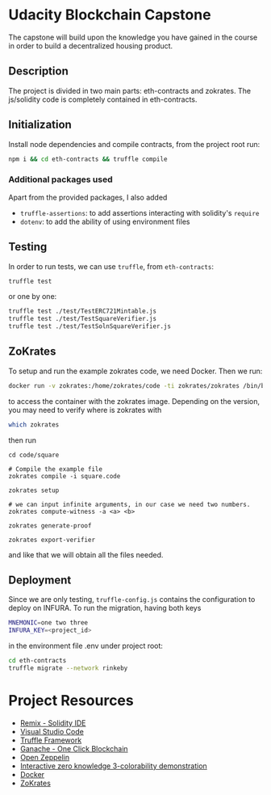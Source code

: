 # Udacity Blockchain Capstone

The capstone will build upon the knowledge you have gained in the course in order to build a decentralized housing product. 

## Description
The project is divided in two main parts: eth-contracts and zokrates.
The js/solidity code is completely contained in eth-contracts.

## Initialization

Install node dependencies and compile contracts, from the project root run:

```bash
npm i && cd eth-contracts && truffle compile
```

### Additional packages used
Apart from the provided packages, I also added

 - `truffle-assertions`: to add assertions interacting with solidity's `require`
 - `dotenv`: to add the ability of using environment files

## Testing
In order to run tests, we can use `truffle`, from `eth-contracts`:

```bash
truffle test
```

or one by one:

```bash
truffle test ./test/TestERC721Mintable.js
truffle test ./test/TestSquareVerifier.js
truffle test ./test/TestSolnSquareVerifier.js
```


## ZoKrates
To setup and run the example zokrates code, we need Docker. Then we run:

```bash
docker run -v zokrates:/home/zokrates/code -ti zokrates/zokrates /bin/bash
```

to access the container with the zokrates image. Depending on the version, you may need to verify where is zokrates with

```bash
which zokrates
```

then run

```
cd code/square

# Compile the example file
zokrates compile -i square.code

zokrates setup

# we can input infinite arguments, in our case we need two numbers.
zokrates compute-witness -a <a> <b>

zokrates generate-proof

zokrates export-verifier
```

and like that we will obtain all the files needed.

## Deployment
Since we are only testing, `truffle-config.js` contains the configuration to deploy on INFURA.
To run the migration, having both keys

```bash
MNEMONIC=one two three
INFURA_KEY=<project_id>
```

in the environment file .env under project root:

```bash
cd eth-contracts
truffle migrate --network rinkeby
```

# Project Resources

* [Remix - Solidity IDE](https://remix.ethereum.org/)
* [Visual Studio Code](https://code.visualstudio.com/)
* [Truffle Framework](https://truffleframework.com/)
* [Ganache - One Click Blockchain](https://truffleframework.com/ganache)
* [Open Zeppelin ](https://openzeppelin.org/)
* [Interactive zero knowledge 3-colorability demonstration](http://web.mit.edu/~ezyang/Public/graph/svg.html)
* [Docker](https://docs.docker.com/install/)
* [ZoKrates](https://github.com/Zokrates/ZoKrates)
